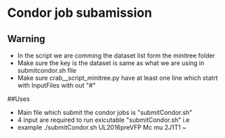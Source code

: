 # Condor job subamission
                                                                                                     
## Warning
* In the script we are comming the dataset list form the minitree folder                             
* Make sure the key is the dataset is same as what we are using in submitcondor.sh file              
* Make sure crab__script_minitree.py have at least one line which statrt with InputFiles with out "#"
                                                                                                     
##Uses                                                                                               
* Main file which submit the condor jobs is "submitCondor.sh"
* 4 input are required to run exicutable "submitCondor.sh" i.e  <year> <sample> <lep> <region>
* example ./submitCondor.sh UL2016preVFP Mc mu 2J1T1
~                                                                
